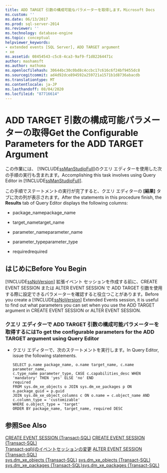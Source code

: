 ```yaml
---
title: ADD TARGET 引数の構成可能なパラメーターを取得します。Microsoft Docs
ms.custom: ''
ms.date: 06/13/2017
ms.prod: sql-server-2014
ms.reviewer: ''
ms.technology: database-engine
ms.topic: conceptual
helpviewer_keywords:
- extended events [SQL Server], ADD TARGET argument
- xe
ms.assetid: 08454543-c5c8-4ca3-9af9-f1d82264471c
author: mashamsft
ms.author: mathoma
ms.openlocfilehash: 30644bc30c0bd8c4ccbc17c616c6f24bf9455dc8
ms.sourcegitcommit: ad4d92dce894592a259721a1571b1d8736abacdb
ms.translationtype: MT
ms.contentlocale: ja-JP
ms.lasthandoff: 08/04/2020
ms.locfileid: "87716614"
---
```

# <a name="get-the-configurable-parameters-for-the-add-target-argument"></a><span data-ttu-id="1f53a-102">ADD TARGET 引数の構成可能パラメーターの取得</span><span class="sxs-lookup"><span data-stu-id="1f53a-102">Get the Configurable Parameters for the ADD TARGET Argument</span></span>
  <span data-ttu-id="1f53a-103">この作業には、 [!INCLUDE[ssManStudioFull](../includes/ssmanstudiofull-md.md)]のクエリ エディターを使用した次の手順の実行も含まれます。</span><span class="sxs-lookup"><span data-stu-id="1f53a-103">Accomplishing this task involves using Query Editor in [!INCLUDE[ssManStudioFull](../includes/ssmanstudiofull-md.md)].</span></span>  
  
 <span data-ttu-id="1f53a-104">この手順でステートメントの実行が完了すると、クエリ エディターの **[結果]** タブに次の列が表示されます。</span><span class="sxs-lookup"><span data-stu-id="1f53a-104">After the statements in this procedure finish, the **Results** tab of Query Editor displays the following columns:</span></span>  
  
-   <span data-ttu-id="1f53a-105">package_name</span><span class="sxs-lookup"><span data-stu-id="1f53a-105">package_name</span></span>  
  
-   <span data-ttu-id="1f53a-106">target_name</span><span class="sxs-lookup"><span data-stu-id="1f53a-106">target_name</span></span>  
  
-   <span data-ttu-id="1f53a-107">parameter_name</span><span class="sxs-lookup"><span data-stu-id="1f53a-107">parameter_name</span></span>  
  
-   <span data-ttu-id="1f53a-108">parameter_type</span><span class="sxs-lookup"><span data-stu-id="1f53a-108">parameter_type</span></span>  
  
-   <span data-ttu-id="1f53a-109">required</span><span class="sxs-lookup"><span data-stu-id="1f53a-109">required</span></span>  
  
##  <a name="before-you-begin"></a><a name="BeforeYouBegin"></a> <span data-ttu-id="1f53a-110">はじめに</span><span class="sxs-lookup"><span data-stu-id="1f53a-110">Before You Begin</span></span>  
 <span data-ttu-id="1f53a-111">[!INCLUDE[ssNoVersion](../includes/ssnoversion-md.md)] 拡張イベント セッションを作成する前に、CREATE EVENT SESSION または ALTER EVENT SESSION で ADD TARGET 引数を使用する際に設定できるパラメーターを確認すると役立つことがあります。</span><span class="sxs-lookup"><span data-stu-id="1f53a-111">Before you create a [!INCLUDE[ssNoVersion](../includes/ssnoversion-md.md)] Extended Events session, it is useful to find out what parameters you can set when you use the ADD TARGET argument in CREATE EVENT SESSION or ALTER EVENT SESSION.</span></span>  
  
### <a name="to-get-the-configurable-parameters-for-the-add-target-argument-using-query-editor"></a><span data-ttu-id="1f53a-112">クエリ エディターで ADD TARGET 引数の構成可能パラメーターを取得するには</span><span class="sxs-lookup"><span data-stu-id="1f53a-112">To get the configurable parameters for the ADD TARGET argument using Query Editor</span></span>  
  
-   <span data-ttu-id="1f53a-113">クエリ エディターで、次のステートメントを実行します。</span><span class="sxs-lookup"><span data-stu-id="1f53a-113">In Query Editor, issue the following statements.</span></span>  
  
    ```  
    SELECT p.name package_name, o.name target_name, c.name parameter_name,   
    c.type_name parameter_type, CASE c.capabilities_desc WHEN 'mandatory' THEN 'yes' ELSE 'no' END   
    required   
    FROM sys.dm_xe_objects o JOIN sys.dm_xe_packages p ON o.package_guid = p.guid   
    JOIN sys.dm_xe_object_columns c ON o.name = c.object_name AND c.column_type = 'customizable'  
    WHERE o.object_type = 'target'   
    ORDER BY package_name, target_name, required DESC  
    ```  
  
## <a name="see-also"></a><span data-ttu-id="1f53a-114">参照</span><span class="sxs-lookup"><span data-stu-id="1f53a-114">See Also</span></span>  
 <span data-ttu-id="1f53a-115">[CREATE EVENT SESSION &#40;Transact-SQL&#41;](/sql/t-sql/statements/create-event-session-transact-sql) </span><span class="sxs-lookup"><span data-stu-id="1f53a-115">[CREATE EVENT SESSION &#40;Transact-SQL&#41;](/sql/t-sql/statements/create-event-session-transact-sql) </span></span>  
 <span data-ttu-id="1f53a-116">[Transact-sql&#41;&#40;のイベントセッションの変更](/sql/t-sql/statements/alter-event-session-transact-sql) </span><span class="sxs-lookup"><span data-stu-id="1f53a-116">[ALTER EVENT SESSION &#40;Transact-SQL&#41;](/sql/t-sql/statements/alter-event-session-transact-sql) </span></span>  
 <span data-ttu-id="1f53a-117">[sys.dm_xe_objects &#40;Transact-SQL&#41;](/sql/relational-databases/system-dynamic-management-views/sys-dm-xe-objects-transact-sql) </span><span class="sxs-lookup"><span data-stu-id="1f53a-117">[sys.dm_xe_objects &#40;Transact-SQL&#41;](/sql/relational-databases/system-dynamic-management-views/sys-dm-xe-objects-transact-sql) </span></span>  
 [<span data-ttu-id="1f53a-118">sys.dm_xe_packages &#40;Transact-SQL&#41;</span><span class="sxs-lookup"><span data-stu-id="1f53a-118">sys.dm_xe_packages &#40;Transact-SQL&#41;</span></span>](/sql/relational-databases/system-dynamic-management-views/sys-dm-xe-packages-transact-sql)  
  
  

